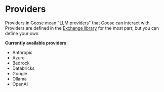 # Providers

Providers in Goose mean "LLM providers" that Goose can interact with. Providers are defined in the [Exchange library][exchange-providers] for the most part, but you can define your own. 

**Currently available providers:**

* Anthropic
* Azure
* Bedrock
* Databricks
* Google
* Ollama
* OpenAI

[exchange-providers]: https://github.com/block-open-source/goose/tree/main/packages/exchange/src/exchange/providers
